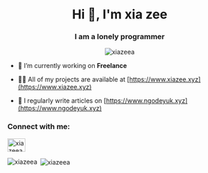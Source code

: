 
<!--
**xiazeea/xiazeea** is a ✨ _special_ ✨ repository because its `README.md` (this file) appears on your GitHub profile.

Here are some ideas to get you started:

- 🔭 I’m currently working on ...
- 🌱 I’m currently learning ...
- 👯 I’m looking to collaborate on ...
- 🤔 I’m looking for help with ...
- 💬 Ask me about ...
- 📫 How to reach me: ...
- 😄 Pronouns: ...
- ⚡ Fun fact: ...
-->
<h1 align="center">Hi 👋, I'm xia zee</h1>
<h3 align="center">I am a lonely programmer</h3>

<p align="center"> <img src="https://komarev.com/ghpvc/?username=xiazeea&label=Profile%20views&color=0e75b6&style=flat" alt="xiazeea" /> </p>

- 🔭 I’m currently working on **Freelance**

- 👨‍💻 All of my projects are available at [https://www.xiazee.xyz](https://www.xiazee.xyz)

- 📝 I regularly write articles on [https://www.ngodeyuk.xyz](https://www.ngodeyuk.xyz)

<h3 align="left">Connect with me:</h3>
<p align="left">
<a href="https://instagram.com/xiazeea" target="blank"><img align="center" src="https://raw.githubusercontent.com/rahuldkjain/github-profile-readme-generator/master/src/images/icons/Social/instagram.svg" alt="xiazeea" height="30" width="40" /></a>
</p>

<p><img align="left" src="https://github-readme-stats.vercel.app/api/top-langs?username=xiazeea&show_icons=true&theme=radical&locale=en&layout=compact" alt="xiazeea" /></p>

<p>&nbsp;<img align="center" src="https://github-readme-stats.vercel.app/api?username=xiazeea&show_icons=true&theme=radical&locale=en" alt="xiazeea" /></p>
